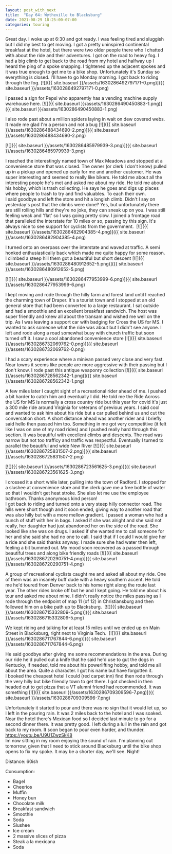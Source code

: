 ```yaml
---
layout: post_with_next
title:  "Day 64: Wytheville to Blacksburg"
date: 2021-08-29 18:25:00-07:00
categories: touring
---
```

Great day. I woke up at 6:30 and got ready. I was feeling tired and sluggish but I did my best to get moving. I got a pretty uninspired continental breakfast at the hotel, but there were two older people there who I chatted with about the ride and their adventures. I got on the road to heavy fog. I had a big climb to get back to the road from my hotel and halfway up I heard the ping of a spoke snapping. I tightened up the adjacent spokes and it was true enough to get me to a bike shop. Unfortunately it's Sunday so everything is closed. I'll have to go Monday morning. I got back to riding through the fog.
[![]({{ site.baseurl }}/assets/1630286492797171-0.png)]({{ site.baseurl }}/assets/1630286492797171-0.png)
  
I passed a sign for Pepsi who apparently has a vending machine supply warehouse here.
[![]({{ site.baseurl }}/assets/1630286490450883-1.png)]({{ site.baseurl }}/assets/1630286490450883-1.png)
  
I also rode past about a million spiders laying in wait on dew covered webs. It made me glad I'm a person and not a bug
[![]({{ site.baseurl }}/assets/1630286488434690-2.png)]({{ site.baseurl }}/assets/1630286488434690-2.png)

[![]({{ site.baseurl }}/assets/1630286485979939-3.png)]({{ site.baseurl }}/assets/1630286485979939-3.png)
  
I reached the interestingly named town of Max Meadows and stopped at a convenience store that was closed. The owner (or clerk I don't know) pulled up in a pickup and opened up early for me and another customer. He was super interesting and seemed to really like bikers. He told me about all the interesting people he's met and asked me about my ride. He told me about his hobby, which is trash collecting. He says he goes and digs up places where people to trash to try and find valuables. To each their own.   
I said goodbye and left the store and hit a longish climb. Didn't I say on yesterday's post that the climbs were done? Yes, but unfortunately there are still rolling hills and they're no joke, they can sneak up on you. I was still feeling weak and 'flat' so I was going pretty slow. I joined a frontage road that paralleled the interstate for 10 miles or so, passing by this sign. It's always nice to see support for cyclists from the government. 
[![]({{ site.baseurl }}/assets/1630286482904385-4.png)]({{ site.baseurl }}/assets/1630286482904385-4.png)
  
I turned onto an overpass over the interstate and waved at traffic. A semi honked enthusiastically back which made me quite happy for some reason. I climbed a steep hill them got a beautiful but short descent
[![]({{ site.baseurl }}/assets/1630286480912652-5.png)]({{ site.baseurl }}/assets/1630286480912652-5.png)

[![]({{ site.baseurl }}/assets/1630286477953999-6.png)]({{ site.baseurl }}/assets/1630286477953999-6.png)
  
I kept moving and rode through the hilly farm and forest land until I reached the charming town of Draper. It's a tourist town and I stopped at an old general store that had been converted to a large restaurant. I sat outside and had a smoothie and an excellent breakfast sandwich. The host was super friendly and knew all about the transam and wished me well on the trip. As I was leaving a support car with badging for Cross the US for MS. I wanted to ask someone what the ride was about but I didn't see anyone. I left and rode along a road somewhat busy with church traffic but soon turned off it. I saw a cool abandoned convenience store
[![]({{ site.baseurl }}/assets/1630286732069762-0.png)]({{ site.baseurl }}/assets/1630286732069762-0.png)
  
I had a scary experience where a minivan passed very close and very fast. Near towns it seems like people are more aggressive with their passing but I don't know. I rode past this antique weaponry collection
[![]({{ site.baseurl }}/assets/1630286728562342-1.png)]({{ site.baseurl }}/assets/1630286728562342-1.png)
  
A few miles later I caught sight of a recreational rider ahead of me. I pushed a bit harder to catch him and eventually I did. He told me the Ride Across the US for MS is normally a cross country ride but this year for covid it's just a 300 mile ride around Virginia for veterans of previous years. I said cool and wanted to ask him about his ride but a car pulled behind us and cut the conversation short. A short distance ahead was another rider and I briefly said hello then passed him too. Something in me got very competitive (it felt like I was on one of my road rides) and I pushed really hard through this section. It was beautiful with excellent climbs and descents. The road was narrow but not too trafficy and traffic was respectful. Eventually I turned to parallel the beautiful and wide New River
[![]({{ site.baseurl }}/assets/1630286725831507-2.png)]({{ site.baseurl }}/assets/1630286725831507-2.png)

[![]({{ site.baseurl }}/assets/1630286723561625-3.png)]({{ site.baseurl }}/assets/1630286723561625-3.png)
  
I crossed it a short while later, pulling into the town of Radford. I stopped for a slushee at convenience store and the clerk gave me a free bottle of water so that I wouldn't get heat stroke. She also let me use the employee bathroom. Thanks anonymous kind person!  
I got back to riding and turned onto a very steep hilly connector road. The hills were short though and it soon ended, giving way to another road that was also hilly but with a more mellow gradient. I passed a woman who had a bunch of stuff with her in bags. I asked if she was alright and she said not really, her daughter had just abandoned her on the side of the road. She looked like she was on drugs. I asked if she wanted me to call someone for her and she said she had no one to call. I said that if I could I would give her a ride and she said thanks anyway. I made sure she had water then left, feeling a bit bummed out. My mood soon recovered as a passed through beautiful trees and along bike friendly roads
[![]({{ site.baseurl }}/assets/1630286720290751-4.png)]({{ site.baseurl }}/assets/1630286720290751-4.png)
  
A group of recreational cyclists caught me and asked all about my ride. One of them was an insanely buff dude with a heavy southern accent. He told me he'd toured from Denver back to his home right along the route last year. The other rides broke off but he and I kept going. He told me about his tour and asked me about mine. I didn't really notice the miles passing as I rode through the endpoint of map 11 (of 12) in Christiansburg and then followed him on a bike path up to Blacksburg. 
[![]({{ site.baseurl }}/assets/1630286715332809-5.png)]({{ site.baseurl }}/assets/1630286715332809-5.png)
  
We kept riding and talking for at least 15 miles until we ended up on Main Street in Blacksburg, right next to Virginia Tech. 
[![]({{ site.baseurl }}/assets/1630286711767844-6.png)]({{ site.baseurl }}/assets/1630286711767844-6.png)
  
He said goodbye after giving me some recommendations in the area. During our ride he'd pulled out a knife that he said he'd use to gut the dogs in Kentucky, if needed, told me about his powerlifting hobby, and told me all about the area. Quite a character. I got his name but have forgotten it.  
I booked the cheapest hotel I could (red carpet inn) find then rode through the very hilly but bike friendly town to get there. I got checked in then headed out to get pizza that a VT alumni friend had recommended. It was something
[![]({{ site.baseurl }}/assets/1630286709309596-7.png)]({{ site.baseurl }}/assets/1630286709309596-7.png)
  
Unfortunately it started to pour and there was no sign that it would let up, so I left in the pouring rain. It was 2 miles back to the hotel and I was soaked. Near the hotel there's Mexican food so I decided last minute to go for a second dinner there. It was pretty good. I left during a lull in the rain and got back to my room. It soon began to pour even harder, and thunder.   
<https://youtu.be/U9U1ZwzSkK8>  
Im now sitting in my room enjoying the sound of rain. I'm planning out tomorrow, given that I need to stick around Blacksburg until the bike shop opens to fix my spoke. It may be a shorter day, we'll see. Night!  


Distance: 60ish

Consumption:
- Bagel
- Cheerios
- Muffin
- Honey bun
- Chocolate milk
- Breakfast sandwich
- Smoothie
- Soda
- Slushee
- Ice cream
- 2 massive slices of pizza
- Steak a la mexicana
- Soda
